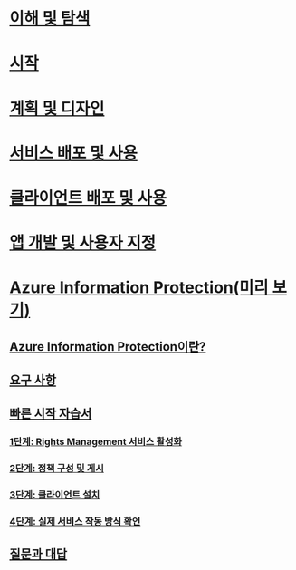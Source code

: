 # [이해 및 탐색](/rights-management/understand-explore/azure-rights-management)
# [시작](/rights-management/get-started/requirements-azure-rms)
# [계획 및 디자인](/rights-management/plan-design/deployment-roadmap)
# [서비스 배포 및 사용](/rights-management/deploy-use/activate-service)
# [클라이언트 배포 및 사용](/rights-management/rms-client/use-client)
# [앱 개발 및 사용자 지정](/rights-management/develop/developers-guide)
# [Azure Information Protection(미리 보기)](what-is-information-protection.md)
## [Azure Information Protection이란?](what-is-information-protection.md)
## [요구 사항](requirements-azure-infoprotect.md)
## [빠른 시작 자습서](infoprotect-quick-start-tutorial.md)
### [1단계: Rights Management 서비스 활성화](infoprotect-tutorial-step1.md)
### [2단계: 정책 구성 및 게시](infoprotect-tutorial-step2.md)
### [3단계: 클라이언트 설치](infoprotect-tutorial-step3.md)
### [4단계: 실제 서비스 작동 방식 확인](infoprotect-tutorial-step4.md)
## [질문과 대답](faq.md)


<!--HONumber=Jul16_HO3-->


